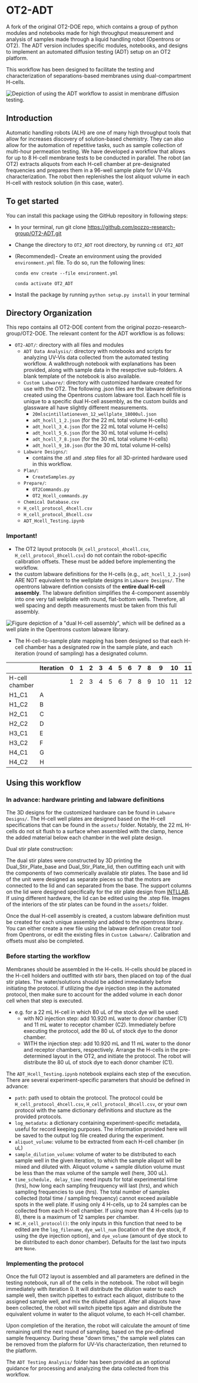 # OT2-ADT
A fork of the original OT2-DOE repo, which contains a group of python modules and notebooks made for high throughput measurement and analysis of samples made through a liquid handling robot (Opentrons or OT2). The ADT version includes specific modules, notebooks, and designs to implement an automated diffusion testing (ADT) setup on an OT2 platform.

This workflow has been designed to facilitate the testing and characterization of separations-based membranes using dual-compartment H-cells. 

![Depiction of using the ADT workflow to assist in membrane diffusion testing.](/assets/automated_diffusion_testing.png)


## Introduction
Automatic handling robots (ALH) are one of many high throughput tools that allow for increases discovery of solution-based chemistry. They can also allow for the automation of repetitive tasks, such as sample collection of multi-hour permeation testing. We have developed a workflow that allows for up to 8 H-cell membrane tests to be conducted in parallel. The robot (an OT2) extracts aliquots from each H-cell chamber at pre-designated frequencies and prepares them in a 96-well sample plate for UV-Vis characterization. The robot then replenishes the lost aliquot volume in each H-cell with restock solution (in this case, water).


## To get started
You can install this package using the GitHub repository in following steps: 
* In your terminal, run git clone https://github.com/pozzo-research-group/OT2-ADT.git
* Change the directory to `OT2_ADT` root directory, by running `cd OT2_ADT`
* (Recommended)- Create an environment using the provided `environment.yml` file. To do so, run the following lines:

	`conda env create --file environment.yml`
	
	`conda activate OT2_ADT`
* Install the package by running `python setup.py install` in your terminal

## Directory Organization
This repo contains all OT2-DOE content from the original pozzo-research-group/OT2-DOE. The relevant content for the ADT workflow is as follows:
- `OT2-ADT/`: directory with all files and modules
  - `ADT Data Analysis/`: directory with notebooks and scripts for analyzing UV-Vis data collected from the automated testing workflow. A walkthrough notebook with explanations has been provided, along with sample data in the resepctive sub-folders. A blank template of the notebook is also available.
  - `Custom Labware/`: directory with customized hardware created for use with the OT2. The following .json files are the labware definitions created using the Opentrons custom labware tool. Each hcell file is unique to a specific dual H-cell assembly, as the custom builds and glassware all have slightly different measurements.
    - `20mlscintillationeven_12_wellplate_18000ul.json`
    - `adt_hcell_1_2.json` (for the 22 mL total volume H-cells)
    - `adt_hcell_3_4.json` (for the 22 mL total volume H-cells)
    - `adt_hcell_5_6.json` (for the 30 mL total volume H-cells)
    - `adt_hcell_7_8.json` (for the 30 mL total volume H-cells)
    - `adt_hcell_9_10.json` (for the 30 mL total volume H-cells)
  - `Labware Designs/`:
    - contains the .stl and .step files for all 3D-printed hardware used in this workflow.
  - `Plan/`: 
    - `CreateSamples.py`
  - `Prepare/`:
    - `OT2Commands.py`
    - `OT2_Hcell_commands.py`
  - `Chemical Database.csv`
  - `H_cell_protocol_4hcell.csv`
  - `H_cell_protocol_8hcell.csv`
  - `ADT_Hcell_Testing.ipynb`

### Important!

- The OT2 layout protocols (`H_cell_protocol_4hcell.csv`, `H_cell_protocol_8hcell.csv`) do not contain the robot-specific calibration offsets. These must be added before implementing the workflow.
- the custom labware definitions for the H-cells (e.g., `adt_hcell_1_2.json`) ARE NOT equivalent to the wellplate designs in `Labware Designs/`. The opentrons labware defintion consists of the **entire dual H-cell assembly**. The labware definition simplifies the 4-component assembly into one very tall wellplate with round, flat-bottom wells. Therefore, all well spacing and depth measurements must be taken from this full assembly.

![Figure depiction of a "dual H-cell assembly", which will be defined as a well plate in the Opentrons custom labware library.](/assets/dual_hcell_assembly.png)

- The H-cell-to-sample plate mapping has been designed so that each H-cell chamber has a designated row in the sample plate, and each iteration (round of sampling) has a designated column.

|                | Iteration | 0 | 1 | 2 | 3 | 4 | 5 | 6 | 7 | 8 | 9 | 10 | 11 |
| --- | --- | --- | --- | --- | --- | --- | --- | --- | --- | --- | --- | --- | --- |
| H-cell chamber |           | 1 | 2 | 3 | 4 | 5 | 6 | 7 | 8 | 9 | 10| 11 | 12 |
| H1_C1          |    A      |   |   |   |   |   |   |   |   |   |   |    |    |
| H1_C2          |    B      |   |   |   |   |   |   |   |   |   |   |    |    |
| H2_C1          |    C      |   |   |   |   |   |   |   |   |   |   |    |    |
| H2_C2          |    D      |   |   |   |   |   |   |   |   |   |   |    |    |
| H3_C1          |    E      |   |   |   |   |   |   |   |   |   |   |    |    |
| H3_C2          |    F      |   |   |   |   |   |   |   |   |   |   |    |    |
| H4_C1          |    G      |   |   |   |   |   |   |   |   |   |   |    |    |
| H4_C2          |    H      |   |   |   |   |   |   |   |   |   |   |    |    |


## Using this workflow
### In advance: hardware printing and labware definitions

The 3D designs for the customized hardware can be found in `Labware Designs/`. The H-cell well plates are designed based on the H-cell specifications that can be found in the `assets/` folder. Notably, the 22 mL H-cells do not sit flush to a surface when assembled with the clamp, hence the added material below each chamber in the well plate design. 

Dual stir plate construction:

The dual stir plates were constructed by 3D printing the Dual_Stir_Plate_base and Dual_Stir_Plate_lid, then outfitting each unit with the components of two commerically available stir plates. The base and lid of the unit were designed as separate pieces so that the motors are connected to the lid and can separated from the base. The support columns on the lid were designed specifically for the stir plate design from [INTLLAB](https://www.amazon.com/Magnetic-stirrer-magnetic-Stirring-Capacity/dp/B072K24X5P). If using different hardware, the lid can be edited using the .step file. Images of the interiors of the stir plates can be found in the `assets/` folder.

Once the dual H-cell assembly is created, a custom labware definition must be created for each unique assembly and added to the opentrons library. You can either create a new file using the labware definition creator tool from Opentrons, or edit the existing files in `Custom Labware/`. Calibration and offsets must also be completed.

### Before starting the workflow

Membranes should be assembled in the H-cells. H-cells should be placed in the H-cell holders and outfitted with stir bars, then placed on top of the dual stir plates. The water/solutions should be added immediately before initiating the protocol. If utilizing the dye injection step in the automated protocol, then make sure to account for the added volume in each donor cell when that step is executed. 

- e.g. for a 22 mL H-cell in which 80 uL of the stock dye will be used:
  - with NO injection step: add 10.920 mL water to donor chamber (C1) and 11 mL water to receptor chamber (C2). Immediately before executing the protocol, add the 80 uL of stock dye to the donor chamber.
  - WITH the injection step: add 10.920 mL and 11 mL water to the donor and receptor chambers, respectively. Arrange the H-cells in the pre-determined layout in the OT2, and initiate the protocol. The robot will distribute the 80 uL of stock dye to each donor chamber (C1).
  
The `ADT_Hcell_Testing.ipynb` notebook explains each step of the execution. There are several experiment-specific parameters that should be defined in advance:
- `path`: path used to obtain the protocol. The protocol could be `H_cell_protocol_4hcell.csv`, `H_cell_protocol_8hcell.csv`, or your own protocol with the same dictionary definitions and stucture as the provided protocols.
- `log_metadata`: a dictionary containing experiment-specific metadata, useful for record keeping purposes. The information provided here will be saved to the output log file created during the experiment.
- `aliquot_volume`: volume to be extracted from each H-cell chamber (in uL)
- `sample_dilution_volume`: volume of water to be distributed to each sample well in the given iteration, to which the sample aliquot will be mixed and diluted with. Aliquot volume + sample dilution volume must be less than the max volume of the sample well (here, 300 uL).
- `time_schedule, delay_time`: need inputs for total experimental time (hrs), how long each sampling freuquency will last (hrs), and which sampling frequencies to use (hrs). The total number of samples collected (total time / sampling frequency) cannot exceed available spots in the well plate. If using only 4 H-cells, up to 24 samples can be collected from each H-cell chamber. If using more than 4 H-cells (up to 8), there is a maximum of 12 samples per chamber.
- `HC.H_cell_protocol()`: the only inputs in this function that need to be edited are the `log_filename`, `dye_well_num` (location of the dye stock, if using the dye injection option), and `dye_volume` (amount of dye stock to be distributed to each donor chamber). Defaults for the last two inputs are `None`.
  
### Implementing the protocol

Once the full OT2 layout is assembled and all parameters are defined in the testing notebook, run all of the cells in the notebook. The robot will begin immediately with iteration 0. It will distribute the dilution water to each sample well, then switch pipettes to extract each aliquot, distribute to the assigned sample well, and mix the diluted aliquot. After all aliquots have been collected, the robot will switch pipette tips again and distribute the equivalent volume in water to the aliquot volume, to each H-cell chamber.

Upon completion of the iteration, the robot will calculate the amount of time remaining until the next round of sampling, based on the pre-defined sample frequency. During these "down times," the sample well plates can be removed from the plaform for UV-Vis characterization, then returned to the platform.

The `ADT Testing Analysis/` folder has been provided as an optional guidance for processing and analyzing the data collected from this workflow. 
